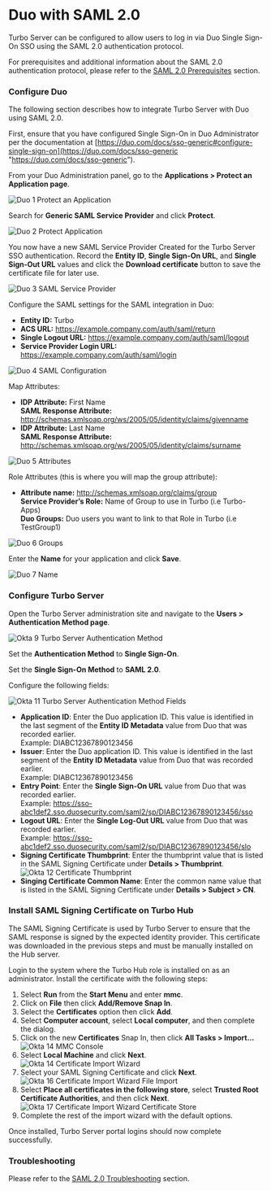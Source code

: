 # Duo with SAML 2.0

Turbo Server can be configured to allow users to log in via Duo Single Sign-On SSO using the SAML 2.0 authentication protocol.

For prerequisites and additional information about the SAML 2.0 authentication protocol, please refer to the [SAML 2.0 Prerequisites](/server/authentication/saml.html#prerequisites) section.

### Configure Duo

The following section describes how to integrate Turbo Server with Duo using SAML 2.0.

First, ensure that you have configured Single Sign-On in Duo Administrator per the documentation at [https://duo.com/docs/sso-generic#configure-single-sign-on](https://duo.com/docs/sso-generic "https://duo.com/docs/sso-generic").

From your Duo Administration panel, go to the **Applications > Protect an Application page**.

![Duo 1 Protect an Application](/images/duo-1.png)

Search for **Generic SAML Service Provider** and click **Protect**.

![Duo 2 Protect Application](/images/duo-2-protect-application.png)

You now have a new SAML Service Provider Created for the Turbo Server SSO authentication. Record the **Entity ID**, **Single Sign-On URL**, and **Single Sign-Out URL** values and click the **Download certificate** button to save the certificate file for later use.

![Duo 3 SAML Service Provider](/images/duo-3-saml-service-provider.png)

Configure the SAML settings for the SAML integration in Duo:

- **Entity ID:** Turbo
- **ACS URL:** https://example.company.com/auth/saml/return
- **Single Logout URL:** https://example.company.com/auth/saml/logout
- **Service Provider Login URL:** https://example.company.com/auth/saml/login

![Duo 4 SAML Configuration](/images/duo-4-saml-configuration.png)

Map Attributes:

- **IDP Attribute:** First Name  
  **SAML Response Attribute:** http://schemas.xmlsoap.org/ws/2005/05/identity/claims/givenname
- **IDP Attribute:** Last Name  
  **SAML Response Attribute:** http://schemas.xmlsoap.org/ws/2005/05/identity/claims/surname

![Duo 5 Attributes](/images/duo-5-attributes.png)

Role Attributes (this is where you will map the group attribute):

- **Attribute name:** http://schemas.xmlsoap.org/claims/group  
  **Service Provider’s Role:** Name of Group to use in Turbo (i.e Turbo-Apps)  
  **Duo Groups:** Duo users you want to link to that Role in Turbo (i.e TestGroup1)

![Duo 6 Groups](/images/duo-6-groups.png)

Enter the **Name** for your application and click **Save**.

![Duo 7 Name](/images/duo-7-name.png)

### Configure Turbo Server

Open the Turbo Server administration site and navigate to the **Users > Authentication Method page**.

![Okta 9 Turbo Server Authentication Method](/images/okta_9_turbo_server_authentication_method.png)

Set the **Authentication Method** to **Single Sign-On**.

Set the **Single Sign-On Method** to **SAML 2.0**.

Configure the following fields:

![Okta 11 Turbo Server Authentication Method Fields](/images/okta_11_turbo_server_authentication_method_fields.png)

- **Application ID**: Enter the Duo application ID. This value is identified in the last segment of the **Entity ID Metadata** value from Duo that was recorded earlier.  
  Example: DIABC12367890123456
- **Issuer**: Enter the Duo application ID. This value is identified in the last segment of the **Entity ID Metadata** value from Duo that was recorded earlier.  
  Example: DIABC12367890123456
- **Entry Point**: Enter the **Single Sign-On URL** value from Duo that was recorded earlier.  
  Example:
  https://sso-abc1def2.sso.duosecurity.com/saml2/sp/DIABC12367890123456/sso
- **Logout URL**: Enter the **Single Log-Out URL** value from Duo that was recorded earlier.  
  Example: https://sso-abc1def2.sso.duosecurity.com/saml2/sp/DIABC12367890123456/slo
- **Signing Certificate Thumbprint**: Enter the thumbprint value that is listed in the SAML Signing Certificate under **Details > Thumbprint**.
  ![Okta 12 Certificate Thumbprint](/images/okta_12_certificate_thumbprint.png)
- **Singing Certificate Common Name**: Enter the common name value that is listed in the SAML Signing Certificate under **Details > Subject > CN**.

### Install SAML Signing Certificate on Turbo Hub

The SAML Signing Certificate is used by Turbo Server to ensure that the SAML response is signed by the expected identity provider. This certificate was downloaded in the previous steps and must be manually installed on the Hub server.

Login to the system where the Turbo Hub role is installed on as an administrator. Install the certificate with the following steps:

1. Select **Run** from the **Start Menu** and enter **mmc**.
2. Click on **File** then click **Add/Remove Snap In**.
3. Select the **Certificates** option then click **Add**.
4. Select **Computer account**, select **Local computer**, and then complete the dialog.
5. Click on the new **Certificates** Snap In, then click **All Tasks > Import...**
   ![Okta 14 MMC Console](/images/okta_14_mmc_console.png)
6. Select **Local Machine** and click **Next**.
   ![Okta 14 Certificate Import Wizard](/images/okta_14_certificate_import_wizard.png)
7. Select your SAML Signing Certificate and click **Next**.
   ![Okta 16 Certificate Import Wizard File Import](/images/okta_16_certificate_import_wizard_file_import.png)
8. Select **Place all certificates in the following store**, select **Trusted Root Certificate Authorities**, and then click **Next**.
   ![Okta 17 Certificate Import Wizard Certificate Store](/images/okta_17_certificate_import_wizard_certificate_store.png)
9. Complete the rest of the import wizard with the default options.

Once installed, Turbo Server portal logins should now complete successfully.

### Troubleshooting

Please refer to the [SAML 2.0 Troubleshooting](/server/authentication/saml.html#troubleshooting) section.
